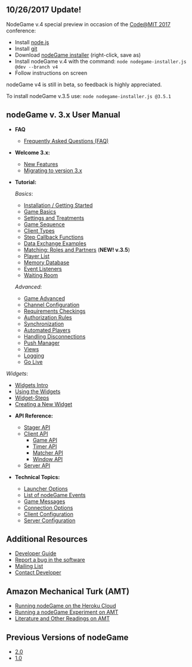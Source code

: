 ## 10/26/2017 Update!

NodeGame v.4 special preview in occasion of the [Code@MIT
2017](http://ide.mit.edu/events/2017-conference-digital-experimentation-code)
conference:

- Install [node.js](http://nodejs.org)
- Install [git](https://git-scm.com/)
- Download [nodeGame installer](https://raw.githubusercontent.com/nodeGame/nodegame/master/bin/nodegame-installer.js) (right-click, save as)
- Install nodeGame v.4 with the command: `node nodegame-installer.js @dev --branch v4`
- Follow instructions on screen

nodeGame v4 is still in beta, so feedback is highly appreciated.

To install nodeGame v.3.5 use: `node nodegame-installer.js @3.5.1`


## nodeGame v. 3.x User Manual

* **FAQ**
  - [Frequently Asked Questions (FAQ)](FAQ-v3)
  
* **Welcome 3.x:**
  - [New Features](New-Features-v3)
  - [Migrating to version 3.x](Migrating-To-v3)

* **Tutorial:**

  _Basics_:

  - [Installation / Getting Started](Getting-Started-v3)
  - [Game Basics](Game-Basics-v3)
  - [Settings and Treatments](Settings-and-Treatments-v3)
  - [Game Sequence](Game-Sequence-v3)
  - [Client Types](Client-Types-v3)
  - [Step Callback Functions](Step-Callback-Functions-v3)
  - [Data Exchange Examples](Data-Exchange-Examples-v3)
  - [Matching: Roles and Partners](Matching-Roles-Partners-v3) (**NEW! v.3.5**)
  - [Player List](PlayerList-v3) 
  - [Memory Database](Memory-Database-v3)
  - [Event Listeners](Event-Listeners-v3)
  - [Waiting Room](Waiting-Room-v3)
  
  _Advanced_:
  
  - [Game Advanced](Game-Advanced-v3)
  - [Channel Configuration](Channel-Configuration-v3)
  - [Requirements Checkings](Requirements-Checkings-v3)
  - [Authorization Rules](Authorization-Rules-v3)
  - [Synchronization](Synchronization-v3)
  - [Automated Players](Automated-Players-v3)
  - [Handling Disconnections](Handling-Disconnections-v3)
  - [Push Manager](Push-Clients-v3)
  - [Views](Views-v3)
  - [Logging](Logging-v3)
  - [Go Live](Go-Live-v3)

 _Widgets_:
 
  - [Widgets Intro](Widgets-v3)
  - [Using the Widgets](Using-Widgets-v3)
  - [Widget-Steps](Widget-Steps-v3)
  - [Creating a New Widget](Create-New-Widget-v3)

* **API Reference:**

  - [Stager API](Stager-API-v3)
  - [Client API](Client-API-v3)
    - [Game API](Game-API-v3)
    - [Timer API](Timer-API-v3)
    - [Matcher API](Matcher-API-v3)
    - [Window API](Window-API-v3)
  - [Server API](Server-API-v3)

* **Technical Topics:**

  - [Launcher Options](Launcher-v3)
  - [List of nodeGame Events](Events-v3)
  - [Game Messages](Game-Messages-v3)
  - [Connection Options](Connect-to-Server-v3)
  - [Client Configuration](Client-Configuration-v3)
  - [Server Configuration](Server-Configuration-v3)

## Additional Resources

  - [Developer Guide](Developer-Guide)  
  - [Report a bug in the software](https://github.com/nodeGame/nodegame/issues)
  - [Mailing List](https://groups.google.com/forum/?fromgroups#!forum/nodegame)
  - [Contact Developer](mailto:info@nodegame.org)

## Amazon Mechanical Turk (AMT)

- [Running nodeGame on the Heroku Cloud](nodeGame-on-Heroku)
- [Running a nodeGame Experiment on AMT](nodeGame-Mturk)
- [Literature and Other Readings on AMT](https://github.com/nodeGame/nodegame/wiki/AMT)
  
## Previous Versions of nodeGame

  - [2.0](Home-v2)
  - [1.0](Home-v1)


